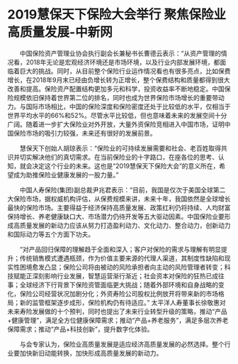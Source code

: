 # 2019慧保天下保险大会举行 聚焦保险业高质量发展-中新网

　　中国保险资产管理业协会执行副会长兼秘书长曹德云表示：“从资产管理的情况看，2018年无论是宏观经济环境还是市场环境，以及行业内部发展环境，都面临着巨大的挑战。同时，从目前整个保险行业运作情况看也有很多亮点，比如保费增长，在2018年9月末已经由负增长转为正增长，整个保费结构和质量都得到很大改善和提高。保险资产配置结构更加多元和科学，投资收益率不断地稳定。中国保险规模依旧保持着世界第二位的排名，同时也成为世界保险市场增长的重要带动力。与国际市场相比，中国的保险深度和保险密度还处于比较低的水平，仅相当于世界平均水平的66%和52%。尽管水平比较低，但也意味着未来的发展空间十分广阔。随着进一步扩大保险业对外开放，大量外资保险竞相进入中国市场，证明中国保险市场的吸引力较强，未来还有很好的发展前景。

　　慧保天下创始人胡琼表示：“保险业的可持续发展需要和社会、老百姓取得共识并切实解决他们的真切需求。在当前保险业的十字路口，在座各位的思考、认知，就会决定这个行业的未来。这也是“2019慧保天下保险大会”的意义所在，希望成为助推保险业健康发展的一股力量。”

　　中国人寿保险(集团)副总裁尹兆君表示：“目前，我国是仅次于美国全球第二大保险市场，据权威机构评估，从保费规模来讲，未来十年，我国依然是全球增长最快的保险市场。主要得益于经济保持高质量发展、政策红利仍将持续、人均财富保持增长、养老健康缺口大、市场潜力仍待开发等五大驱动因素。中国保险业要形成高质量发展的新动力应该从努力打造盈利动力、文化动力、整合动力，创新动力和国际动力等五个方面下功夫。

　　“对产品回归保障的理解趋于全面和深入；客户对保险的需求与理解有明显提升；传统销售模式遭遇瓶颈，作为价值主要来源的代理人渠道，其制度性缺陷和现实性困境愈发凸显；保险公司将由被动的风险承担者向主动的风险管理者转变；科技赋能正深刻影响行业发展，智慧运营渐行渐近；社会资本对保险的狂热已成往事；全球经济下行背景下保险资管面临更大挑战；随着外部环境和自身战略的变化，保险公司经营状况加剧分化；外资寿险公司股权比例放开将带来新的市场格局；新的监管框架逐步成形，保险机构仍有待适应。” 太平洋人寿董事长徐敬惠对未来寿险发展做的十个预判，同时也提出了未来行业转型升级的策略，推动“产品+健康管理”，满足全方位健康保障需求；推动“产品+养老服务”，满足多层次养老保障需求；推动“产品+科技创新”，提升数字化体验。

　　与会专家认为，保险业高质量发展是适应经济高质量发展的必然选择。整个行业要加快新旧动能转换，加快形成高质量发展的新动力。
